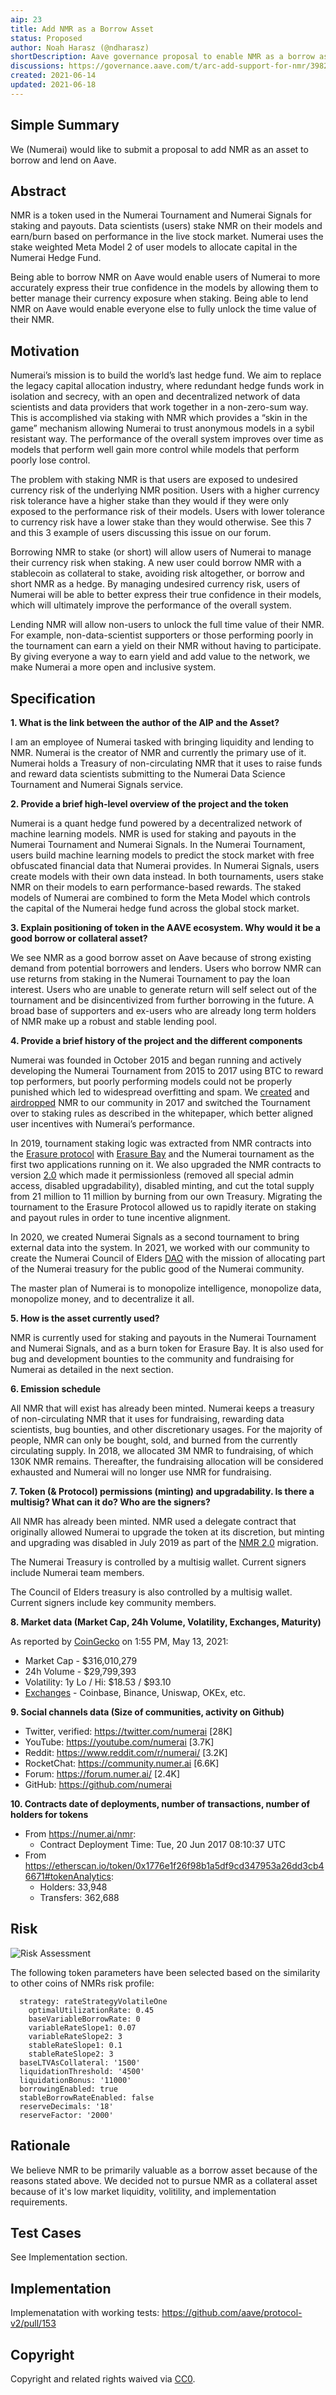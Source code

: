 ```yaml
---
aip: 23
title: Add NMR as a Borrow Asset
status: Proposed
author: Noah Harasz (@ndharasz)
shortDescription: Aave governance proposal to enable NMR as a borrow asset
discussions: https://governance.aave.com/t/arc-add-support-for-nmr/3982/10
created: 2021-06-14
updated: 2021-06-18
---
```


## Simple Summary

We (Numerai) would like to submit a proposal to add NMR as an asset to borrow and lend on Aave.

## Abstract

NMR is a token used in the Numerai Tournament and Numerai Signals for staking and payouts. 
Data scientists (users) stake NMR on their models and earn/burn based on performance in the live stock market. 
Numerai uses the stake weighted Meta Model 2 of user models to allocate capital in the Numerai Hedge Fund.

Being able to borrow NMR on Aave would enable users of Numerai to more accurately express their true confidence 
in the models by allowing them to better manage their currency exposure when staking. Being able to lend NMR on 
Aave would enable everyone else to fully unlock the time value of their NMR.

## Motivation

Numerai’s mission is to build the world’s last hedge fund. We aim to replace the legacy capital allocation industry, 
where redundant hedge funds work in isolation and secrecy, with an open and decentralized network of data scientists and 
data providers that work together in a non-zero-sum way. This is accomplished via staking with NMR which provides a “skin in the game” 
mechanism allowing Numerai to trust anonymous models in a sybil resistant way. The performance of the overall system improves over time 
as models that perform well gain more control while models that perform poorly lose control.

The problem with staking NMR is that users are exposed to undesired currency risk of the underlying NMR position. 
Users with a higher currency risk tolerance have a higher stake than they would if they were only exposed to the performance risk of their models. 
Users with lower tolerance to currency risk have a lower stake than they would otherwise. 
See this 7 and this 3 example of users discussing this issue on our forum.

Borrowing NMR to stake (or short) will allow users of Numerai to manage their currency risk when staking. 
A new user could borrow NMR with a stablecoin as collateral to stake, avoiding risk altogether, or borrow and short NMR as a hedge. 
By managing undesired currency risk, users of Numerai will be able to better express their true confidence in their models, 
which will ultimately improve the performance of the overall system.

Lending NMR will allow non-users to unlock the full time value of their NMR. For example, 
non-data-scientist supporters or those performing poorly in the tournament can earn a yield on their NMR without having to participate. 
By giving everyone a way to earn yield and add value to the network, we make Numerai a more open and inclusive system.


## Specification

**1. What is the link between the author of the AIP and the Asset?**
 
I am an employee of Numerai tasked with bringing liquidity and lending to NMR. 
Numerai is the creator of NMR and currently the primary use of it. 
Numerai holds a Treasury of non-circulating NMR that it uses to raise funds and reward 
data scientists submitting to the Numerai Data Science Tournament and Numerai Signals service.

**2. Provide a brief high-level overview of the project and the token**
 
Numerai is a quant hedge fund powered by a decentralized network of machine learning models. 
NMR is used for staking and payouts in the Numerai Tournament and Numerai Signals. 
In the Numerai Tournament, users build machine learning models to predict the stock market with free obfuscated financial data that Numerai provides. 
In Numerai Signals, users create models with their own data instead. 
In both tournaments, users stake NMR on their models to earn performance-based rewards. 
The staked models of Numerai are combined to form the Meta Model which controls the capital of the Numerai hedge fund across the global stock market.

**3. Explain positioning of token in the AAVE ecosystem. Why would it be a good borrow or collateral asset?**
 
We see NMR as a good borrow asset on Aave because of strong existing demand from potential borrowers and lenders. 
Users who borrow NMR can use returns from staking in the Numerai Tournament to pay the loan interest. 
Users who are unable to generate return will self select out of the tournament and be disincentivized from further borrowing in the future. 
A broad base of supporters and ex-users who are already long term holders of NMR make up a robust and stable lending pool.

**4. Provide a brief history of the project and the different components** 
 
Numerai was founded in October 2015 and began running and actively developing the Numerai Tournament from 2015 to 2017 using BTC to reward top performers, but poorly performing models could not be properly punished which led to widespread overfitting and spam. We [created](https://medium.com/numerai/an-ai-hedge-fund-goes-live-on-ethereum-a80470c6b681) and [airdropped](https://medium.com/numerai/a-new-cryptocurrency-for-coordinating-artificial-intelligence-on-numerai-9251a131419a) NMR to our community in 2017 and switched the Tournament over to staking rules as described in the whitepaper, which better aligned user incentives with Numerai’s performance.

In 2019, tournament staking logic was extracted from NMR contracts into the [Erasure protocol](https://erasure.world/) 
with [Erasure Bay](https://erasurebay.org/) and the Numerai tournament as the first two applications running on it. 
We also upgraded the NMR contracts to version [2.0](https://medium.com/numerai/nmr2point0-66a45a9a5e70) which made it permissionless 
(removed all special admin access, disabled upgradability), disabled minting, and cut the total supply from 21 million to 11 million 
by burning from our own Treasury. Migrating the tournament to the Erasure Protocol allowed us to rapidly iterate on staking and payout 
rules in order to tune incentive alignment.

In 2020, we created Numerai Signals as a second tournament to bring external data into the system. 
In 2021, we worked with our community to create the Numerai Council of Elders [DAO](https://app.ens.domains/name/councilofelders.eth) 
with the mission of allocating part of the Numerai treasury for the public good of the Numerai community.

The master plan of Numerai is to monopolize intelligence, monopolize data, monopolize money, and to decentralize it all.

**5. How is the asset currently used?**
 
NMR is currently used for staking and payouts in the Numerai Tournament and Numerai Signals, and as a burn token for Erasure Bay. 
It is also used for bug and development bounties to the community and fundraising for Numerai as detailed in the next section.

**6. Emission schedule**
 
All NMR that will exist has already been minted. Numerai keeps a treasury of non-circulating NMR that it uses for fundraising, 
rewarding data scientists, bug bounties, and other discretionary usages. For the majority of people, NMR can only be bought, 
sold, and burned from the currently circulating supply. In 2018, we allocated 3M NMR to fundraising, of which 130K NMR remains. 
Thereafter, the fundraising allocation will be considered exhausted and Numerai will no longer use NMR for fundraising.

**7. Token (& Protocol) permissions (minting) and upgradability. Is there a multisig? What can it do? Who are the signers?**

All NMR has already been minted. NMR used a delegate contract that originally allowed Numerai to upgrade the token at its discretion, 
but minting and upgrading was disabled in July 2019 as part of the [NMR 2.0](https://medium.com/numerai/nmr2point0-66a45a9a5e70) migration.

The Numerai Treasury is controlled by a multisig wallet. Current signers include Numerai team members.

The Council of Elders treasury is also controlled by a multisig wallet. Current signers include key community members.

**8. Market data (Market Cap, 24h Volume, Volatility, Exchanges, Maturity)**
 
As reported by [CoinGecko](https://www.coingecko.com/en/coins/numeraire) on 1:55 PM, May 13, 2021:
* Market Cap - $316,010,279
* 24h Volume - $29,799,393
* Volatility: 1y Lo / Hi: $18.53 / $93.10
* [Exchanges](https://www.coingecko.com/en/coins/numeraire#markets) - Coinbase, Binance, Uniswap, OKEx, etc.

**9. Social channels data (Size of communities, activity on Github)**
 
* Twitter, verified: https://twitter.com/numerai [28K]
* YouTube: https://youtube.com/numerai [3.7K]
* Reddit: https://www.reddit.com/r/numerai/ [3.2K]
* RocketChat: https://community.numer.ai [6.6K]
* Forum: https://forum.numer.ai/ [2.4K]
* GitHub: https://github.com/numerai

**10. Contracts date of deployments, number of transactions, number of holders for tokens**
 
* From https://numer.ai/nmr:
  * Contract Deployment Time: Tue, 20 Jun 2017 08:10:37 UTC
* From https://etherscan.io/token/0x1776e1f26f98b1a5df9cd347953a26dd3cb46671#tokenAnalytics:
  * Holders: 33,948
  * Transfers: 362,688
 
## Risk
![Risk Assessment](https://raw.githubusercontent.com/numerai/aip/master/content/assets/AIP-add_nmr/risk.png)

The following token parameters have been selected based on the similarity to other coins of NMRs risk profile:
```
  strategy: rateStrategyVolatileOne
    optimalUtilizationRate: 0.45
    baseVariableBorrowRate: 0
    variableRateSlope1: 0.07
    variableRateSlope2: 3
    stableRateSlope1: 0.1
    stableRateSlope2: 3
  baseLTVAsCollateral: '1500'
  liquidationThreshold: '4500'
  liquidationBonus: '11000'
  borrowingEnabled: true
  stableBorrowRateEnabled: false
  reserveDecimals: '18'
  reserveFactor: '2000'
```

## Rationale

We believe NMR to be primarily valuable as a borrow asset because of the reasons stated above.
We decided not to pursue NMR as a collateral asset because of it's low market liquidity, volitility, and implementation requirements.

## Test Cases

See Implementation section.

## Implementation

Implemenatation with working tests:
https://github.com/aave/protocol-v2/pull/153

## Copyright

Copyright and related rights waived via [CC0](https://creativecommons.org/publicdomain/zero/1.0/).
